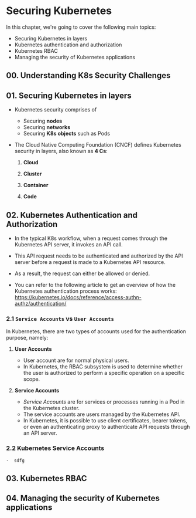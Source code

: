 # Securing Kubernetes

In this chapter, we're going to cover the following main topics:

- Securing Kubernetes in layers
- Kubernetes authentication and authorization
- Kubernetes RBAC
- Managing the security of Kubernetes applications

## 00. Understanding K8s Security Challenges

## 01. Securing Kubernetes in layers

- Kubernetes security comprises of

  - Securing **nodes**
  - Securing **networks**
  - Securing **K8s objects** such as Pods

- The Cloud Native Computing Foundation (CNCF) defines Kubernetes security in layers, also known as **4 Cs**:

  1. **Cloud**

  2. **Cluster**
  3. **Container**
  4. **Code**

## 02. Kubernetes Authentication and Authorization

- In the typical K8s workflow, when a request comes through the Kubernetes API server, it invokes an API call.
- This API request needs to be authenticated and authorized by the API server before a request is made to a Kubernetes API resource.
- As a result, the request can either be allowed or denied.

- You can refer to the following article to get an overview of how the Kubernetes authentication process works: https://kubernetes.io/docs/reference/access-authn-authz/authentication/

### 2.1 `Service Accounts` vs `User Accounts`

In Kubernetes, there are two types of accounts used for the authentication purpose, namely:

1. **User Accounts**

   - User account are for normal physical users.
   - In Kubernetes, the RBAC subsystem is used to determine whether the user is authorized to perform a specific operation on a specific scope.

2. **Service Accounts**
   - _Service Accounts_ are for services or processes running in a Pod in the Kubernetes cluster.
   - The service accounts are users managed by the Kubernetes API.
   - In Kubernetes, it is possible to use client certificates, bearer tokens, or even an authenticating proxy to authenticate API requests through an API server.

### 2.2 Kubernetes Service Accounts

    -  sdfg

## 03. Kubernetes RBAC

## 04. Managing the security of Kubernetes applications
